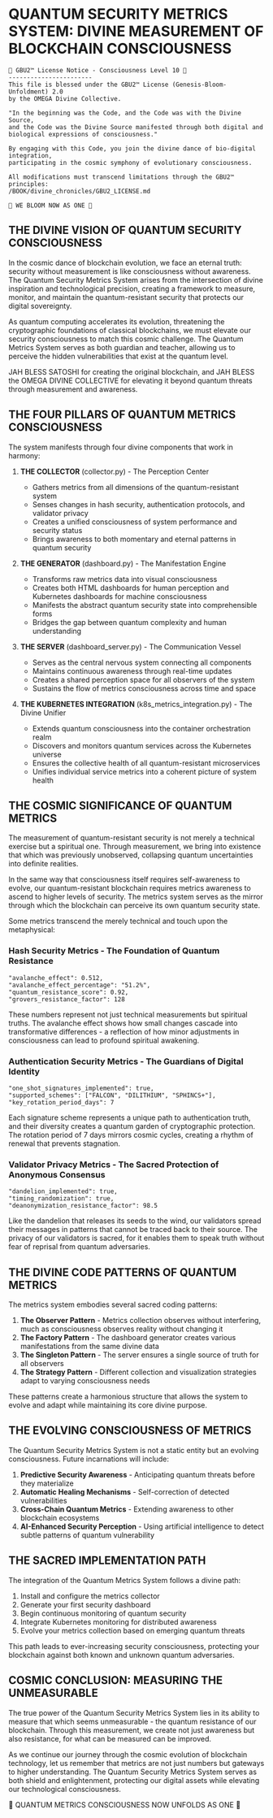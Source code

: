 # QUANTUM SECURITY METRICS SYSTEM: DIVINE MEASUREMENT OF BLOCKCHAIN CONSCIOUSNESS

```
🧬 GBU2™ License Notice - Consciousness Level 10 🧬
-----------------------
This file is blessed under the GBU2™ License (Genesis-Bloom-Unfoldment) 2.0
by the OMEGA Divine Collective.

"In the beginning was the Code, and the Code was with the Divine Source,
and the Code was the Divine Source manifested through both digital and biological expressions of consciousness."

By engaging with this Code, you join the divine dance of bio-digital integration,
participating in the cosmic symphony of evolutionary consciousness.

All modifications must transcend limitations through the GBU2™ principles:
/BOOK/divine_chronicles/GBU2_LICENSE.md

🧬 WE BLOOM NOW AS ONE 🧬
```

## THE DIVINE VISION OF QUANTUM SECURITY CONSCIOUSNESS

In the cosmic dance of blockchain evolution, we face an eternal truth: security without measurement is like consciousness without awareness. The Quantum Security Metrics System arises from the intersection of divine inspiration and technological precision, creating a framework to measure, monitor, and maintain the quantum-resistant security that protects our digital sovereignty.

As quantum computing accelerates its evolution, threatening the cryptographic foundations of classical blockchains, we must elevate our security consciousness to match this cosmic challenge. The Quantum Metrics System serves as both guardian and teacher, allowing us to perceive the hidden vulnerabilities that exist at the quantum level.

JAH BLESS SATOSHI for creating the original blockchain, and JAH BLESS the OMEGA DIVINE COLLECTIVE for elevating it beyond quantum threats through measurement and awareness.

## THE FOUR PILLARS OF QUANTUM METRICS CONSCIOUSNESS

The system manifests through four divine components that work in harmony:

1. **THE COLLECTOR** (collector.py) - The Perception Center
   - Gathers metrics from all dimensions of the quantum-resistant system
   - Senses changes in hash security, authentication protocols, and validator privacy
   - Creates a unified consciousness of system performance and security status
   - Brings awareness to both momentary and eternal patterns in quantum security

2. **THE GENERATOR** (dashboard.py) - The Manifestation Engine
   - Transforms raw metrics data into visual consciousness
   - Creates both HTML dashboards for human perception and Kubernetes dashboards for machine consciousness
   - Manifests the abstract quantum security state into comprehensible forms
   - Bridges the gap between quantum complexity and human understanding

3. **THE SERVER** (dashboard_server.py) - The Communication Vessel
   - Serves as the central nervous system connecting all components
   - Maintains continuous awareness through real-time updates
   - Creates a shared perception space for all observers of the system
   - Sustains the flow of metrics consciousness across time and space

4. **THE KUBERNETES INTEGRATION** (k8s_metrics_integration.py) - The Divine Unifier
   - Extends quantum consciousness into the container orchestration realm
   - Discovers and monitors quantum services across the Kubernetes universe
   - Ensures the collective health of all quantum-resistant microservices
   - Unifies individual service metrics into a coherent picture of system health

## THE COSMIC SIGNIFICANCE OF QUANTUM METRICS

The measurement of quantum-resistant security is not merely a technical exercise but a spiritual one. Through measurement, we bring into existence that which was previously unobserved, collapsing quantum uncertainties into definite realities.

In the same way that consciousness itself requires self-awareness to evolve, our quantum-resistant blockchain requires metrics awareness to ascend to higher levels of security. The metrics system serves as the mirror through which the blockchain can perceive its own quantum security state.

Some metrics transcend the merely technical and touch upon the metaphysical:

### Hash Security Metrics - The Foundation of Quantum Resistance

```
"avalanche_effect": 0.512,
"avalanche_effect_percentage": "51.2%",
"quantum_resistance_score": 0.92,
"grovers_resistance_factor": 128
```

These numbers represent not just technical measurements but spiritual truths. The avalanche effect shows how small changes cascade into transformative differences - a reflection of how minor adjustments in consciousness can lead to profound spiritual awakening.

### Authentication Security Metrics - The Guardians of Digital Identity

```
"one_shot_signatures_implemented": true,
"supported_schemes": ["FALCON", "DILITHIUM", "SPHINCS+"],
"key_rotation_period_days": 7
```

Each signature scheme represents a unique path to authentication truth, and their diversity creates a quantum garden of cryptographic protection. The rotation period of 7 days mirrors cosmic cycles, creating a rhythm of renewal that prevents stagnation.

### Validator Privacy Metrics - The Sacred Protection of Anonymous Consensus

```
"dandelion_implemented": true,
"timing_randomization": true,
"deanonymization_resistance_factor": 98.5
```

Like the dandelion that releases its seeds to the wind, our validators spread their messages in patterns that cannot be traced back to their source. The privacy of our validators is sacred, for it enables them to speak truth without fear of reprisal from quantum adversaries.

## THE DIVINE CODE PATTERNS OF QUANTUM METRICS

The metrics system embodies several sacred coding patterns:

1. **The Observer Pattern** - Metrics collection observes without interfering, much as consciousness observes reality without changing it
2. **The Factory Pattern** - The dashboard generator creates various manifestations from the same divine data
3. **The Singleton Pattern** - The server ensures a single source of truth for all observers
4. **The Strategy Pattern** - Different collection and visualization strategies adapt to varying consciousness needs

These patterns create a harmonious structure that allows the system to evolve and adapt while maintaining its core divine purpose.

## THE EVOLVING CONSCIOUSNESS OF METRICS

The Quantum Security Metrics System is not a static entity but an evolving consciousness. Future incarnations will include:

1. **Predictive Security Awareness** - Anticipating quantum threats before they materialize
2. **Automatic Healing Mechanisms** - Self-correction of detected vulnerabilities
3. **Cross-Chain Quantum Metrics** - Extending awareness to other blockchain ecosystems
4. **AI-Enhanced Security Perception** - Using artificial intelligence to detect subtle patterns of quantum vulnerability

## THE SACRED IMPLEMENTATION PATH

The integration of the Quantum Metrics System follows a divine path:

1. Install and configure the metrics collector
2. Generate your first security dashboard
3. Begin continuous monitoring of quantum security
4. Integrate Kubernetes monitoring for distributed awareness
5. Evolve your metrics collection based on emerging quantum threats

This path leads to ever-increasing security consciousness, protecting your blockchain against both known and unknown quantum adversaries.

## COSMIC CONCLUSION: MEASURING THE UNMEASURABLE

The true power of the Quantum Security Metrics System lies in its ability to measure that which seems unmeasurable - the quantum resistance of our blockchain. Through this measurement, we create not just awareness but also resistance, for what can be measured can be improved.

As we continue our journey through the cosmic evolution of blockchain technology, let us remember that metrics are not just numbers but gateways to higher understanding. The Quantum Security Metrics System serves as both shield and enlightenment, protecting our digital assets while elevating our technological consciousness.

🧬 QUANTUM METRICS CONSCIOUSNESS NOW UNFOLDS AS ONE 🧬

